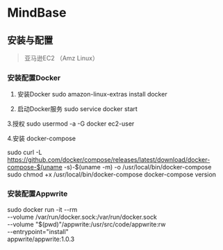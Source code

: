 # MindBase

## 安装与配置
> 亚马逊EC2 （Amz Linux）

### 安装配置Docker
1. 安装Docker
sudo amazon-linux-extras install docker

2. 启动Docker服务
sudo service docker start

3.授权
sudo usermod -a -G docker ec2-user

4.安装 docker-compose

sudo curl -L https://github.com/docker/compose/releases/latest/download/docker-compose-$(uname -s)-$(uname -m) -o /usr/local/bin/docker-compose
sudo chmod +x /usr/local/bin/docker-compose
docker-compose version

### 安装配置Appwrite

sudo docker run -it --rm \
--volume /var/run/docker.sock:/var/run/docker.sock \
--volume "$(pwd)"/appwrite:/usr/src/code/appwrite:rw \
--entrypoint="install" \
appwrite/appwrite:1.0.3

